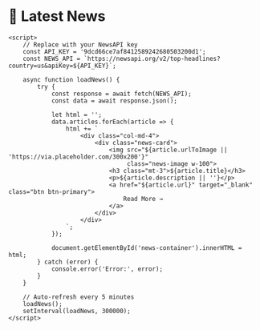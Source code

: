 <!DOCTYPE html>
<html lang="en">
<head>
    <meta charset="UTF-8">
    <meta name="viewport" content="width=device-width, initial-scale=1.0">
    <title>Live News</title>
    <link href="https://cdn.jsdelivr.net/npm/bootstrap@5.3.0/dist/css/bootstrap.min.css" rel="stylesheet">
    <style>
        .news-card {
            margin: 15px; 
            padding: 20px;
            border-radius: 10px;
            box-shadow: 0 2px 5px rgba(0,0,0,0.1);
        }
        .news-image {
            height: 200px;
            object-fit: cover;
        }
    </style>
</head>
<body>
    <div class="container my-5">
        <h1 class="text-center mb-4">📰 Latest News</h1>
        <div id="news-container" class="row"></div>
    </div>

    <script>
        // Replace with your NewsAPI key
        const API_KEY = '9dcd66ce7af8412589242680503200d1';
        const NEWS_API = `https://newsapi.org/v2/top-headlines?country=us&apiKey=${API_KEY}`;

        async function loadNews() {
            try {
                const response = await fetch(NEWS_API);
                const data = await response.json();
                
                let html = '';
                data.articles.forEach(article => {
                    html += `
                        <div class="col-md-4">
                            <div class="news-card">
                                <img src="${article.urlToImage || 'https://via.placeholder.com/300x200'}" 
                                     class="news-image w-100">
                                <h3 class="mt-3">${article.title}</h3>
                                <p>${article.description || ''}</p>
                                <a href="${article.url}" target="_blank" class="btn btn-primary">
                                    Read More →
                                </a>
                            </div>
                        </div>
                    `;
                });
                
                document.getElementById('news-container').innerHTML = html;
            } catch (error) {
                console.error('Error:', error);
            }
        }

        // Auto-refresh every 5 minutes
        loadNews();
        setInterval(loadNews, 300000);
    </script>
</body>
</html>
